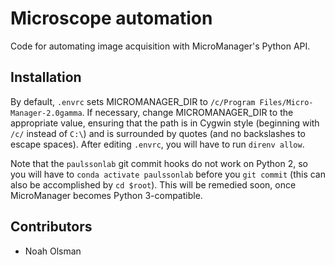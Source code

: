# Microscope automation

Code for automating image acquisition with MicroManager's Python API.

## Installation

By default, `.envrc` sets MICROMANAGER_DIR to `/c/Program Files/Micro-Manager-2.0gamma`. If necessary, change MICROMANAGER_DIR to the appropriate value, ensuring that the path is in Cygwin style (beginning with `/c/` instead of `C:\`) and is surrounded by quotes (and no backslashes to escape spaces). After editing `.envrc`, you will have to run `direnv allow`.

Note that the `paulssonlab` git commit hooks do not work on Python 2, so you will have to `conda activate paulssonlab` before you `git commit` (this can also be accomplished by `cd $root`). This will be remedied soon, once MicroManager becomes Python 3-compatible.

## Contributors

- Noah Olsman
